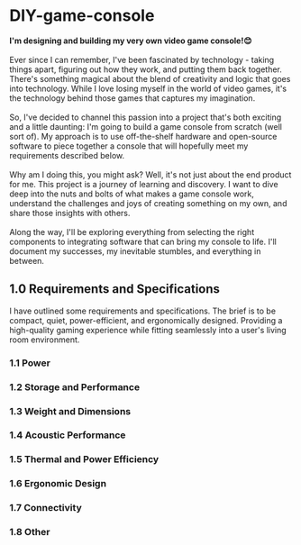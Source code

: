 # DIY-game-console
**I'm designing and building my very own video game console!😊** <br>
<br>
Ever since I can remember, I've been fascinated by technology - taking things apart, figuring out how they work, and putting them back together. There's something magical about the blend of creativity and logic that goes into technology. While I love losing myself in the world of video games, it's the technology behind those games that captures my imagination. <br>
<br>
So, I've decided to channel this passion into a project that's both exciting and a little daunting: I'm going to build a game console from scratch (well sort of). My approach is to use off-the-shelf hardware and open-source software to piece together a console that will hopefully meet my requirements described below. <br>
<br>
Why am I doing this, you might ask? Well, it's not just about the end product for me. This project is a journey of learning and discovery. I want to dive deep into the nuts and bolts of what makes a game console work, understand the challenges and joys of creating something on my own, and share those insights with others. <br>
<br>
Along the way, I'll be exploring everything from selecting the right components to integrating software that can bring my console to life. I'll document my successes, my inevitable stumbles, and everything in between. <br>
## 1.0 Requirements and Specifications
I have outlined some requirements and specifications. The brief is to be compact, quiet, power-efficient, and ergonomically designed. Providing a high-quality gaming experience while fitting seamlessly into a user's living room environment. <br>
### 1.1 Power
### 1.2 Storage and Performance
### 1.3 Weight and Dimensions
### 1.4 Acoustic Performance
### 1.5 Thermal and Power Efficiency
### 1.6 Ergonomic Design
### 1.7 Connectivity
### 1.8 Other
